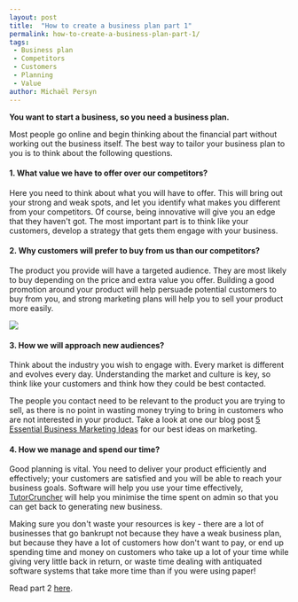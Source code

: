 ```yaml
---
layout: post
title:  "How to create a business plan part 1"
permalink: how-to-create-a-business-plan-part-1/
tags:
 - Business plan
 - Competitors
 - Customers
 - Planning
 - Value
author: Michaël Persyn
---
```

**You want to start a business, so you need a business plan.** 

Most people go online and begin thinking about the financial part without 
 working out the business itself. The best way to tailor your business plan to you is to think about the following questions.

#### **1. What value we have to offer over our competitors?**

Here you need to think about what you will have to offer. This will 
bring out your strong and weak spots, and let you identify what makes you different from your competitors.
 Of course, being innovative will give you an edge that they haven't got. The most important part is to think 
like your customers, develop a strategy that gets them engage with your business. 

#### **2. Why customers will prefer to buy from us than our competitors?**

The product you provide will have a targeted audience. They are most likely 
to buy depending on the price and extra value you offer. Building a good 
promotion around your product will help persuade potential customers to buy from you, 
and strong marketing plans will help you to sell your product more easily. 

<img src="{{ site.static }}/img/blogs/business-plan.jpg" class="lightboximage" alt-text="Create a business plan after reading this blog."/>

#### **3. How we will approach new audiences?**

Think about the industry you wish to engage with. Every market is different and 
evolves every day. Understanding the market and culture is key, so think like your customers and think how they could be best contacted.


The people you contact need to be relevant to the product you are trying to sell, as there is no point 
in wasting money trying to bring in customers who are not interested in your product. 
Take a look at one our blog post [5 Essential Business Marketing Ideas](/5-essential-business-marketing-ideas/) for our
 best ideas on marketing.

#### **4. How we manage and spend our time?**

Good planning is vital. You need to deliver your product efficiently and effectively; your customers are satisfied and you
 will be able to reach your business goals. 
 Software will help you use your time effectively, [TutorCruncher](/) will help you minimise the time spent on admin so that you can get back
 to generating new business.
 
 Making sure you don't waste your resources is key - there are a lot of businesses that go 
 bankrupt not because they have a weak business plan, but because they have a lot of customers how don't 
want to pay, or end up spending time and money on customers who take up a lot of your time while giving very little back in return, or waste 
time dealing with antiquated software systems that take more time than if you were using paper!

Read part 2 [here](/how-to-create-a-business-plan-part-2/).
